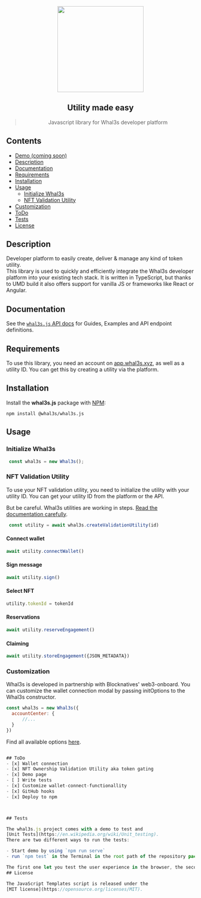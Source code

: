  <div align="center">
 <img align="center" width="230" src="https://whal3s-assets.s3.eu-central-1.amazonaws.com/logos/Whal3s_black.png" />
  <h2>Utility made easy</h2> 
<blockquote>Javascript library for Whal3s developer platform</blockquote>


</div>



## Contents

- [Demo (coming soon)](https://demo.whal3s.xyz)
- [Description](#description)
- [Documentation](#documentation)
- [Requirements](#Requirements)
- [Installation](#Installation)
- [Usage](#usage)
  - [Initialize Whal3s](#Initialize-Whal3s)
  - [NFT Validation Utility](#NFT-Validation-Utility)
- [Customization](#Customization)
- [ToDo](#ToDo)
- [Tests](#tests)
- [License](#license)

## Description

Developer platform to easily create, deliver & manage any kind of token utility.  
This library is used to quickly and efficiently integrate the Whal3s developer platform into your existing tech stack. It is written in TypeScript, but thanks to UMD build it also offers support for vanilla JS or frameworks like React or Angular.

## Documentation
See the [`whal3s.js` API docs](https://docs.whal3s.xyz/reference/whal3s-js-get-started) for Guides, Examples and API endpoint definitions.

## Requirements
To use this library, you need an account on [app.whal3s.xyz](https://app.whal3s.xyz), as well as a utility ID.
You can get this by creating a utility via the platform.

## Installation
Install the **whal3s.js** package with [NPM](https://www.npmjs.org/):

    npm install @whal3s/whal3s.js

## Usage


### Initialize Whal3s
```javascript
 const whal3s = new Whal3s();
```
### NFT Validation Utility
To use your NFT validation utility, you need to initialize the utility with your utility ID. 
You can get your utility ID from the platform or the API.

But be careful. Whal3s utilities are working in steps. [Read the documentation carefully](https://docs.whal3s.xyz/reference/steps).

  
```javascript
 const utility = await whal3s.createValidationUtility(id)
```

#### Connect wallet
```javascript
await utility.connectWallet()
```
#### Sign message
```javascript
await utility.sign()
```
#### Select NFT
```javascript
utility.tokenId = tokenId
```
#### Reservations
```javascript
await utility.reserveEngagement()
```

#### Claiming
```javascript
await utility.storeEngagement({JSON_METADATA})
```



### Customization

Whal3s is developed in partnership with Blocknatives' web3-onboard.
You can customize the wallet connection modal by passing initOptions to the Whal3s constructor.

```javascript
const whal3s = new Whal3s({
  accountCenter: {
      //...
  }
})
```

Find all available options [here](https://onboard.blocknative.com/docs/modules/core#initialization).


```javascript

## ToDo
- [x] Wallet connection
- [x] NFT Ownership Validation Utility aka token gating
- [x] Demo page
- [ ] Write tests
- [x] Customize wallet-connect-functionallity
- [x] GitHub hooks
- [x] Deploy to npm



## Tests

The whal3s.js project comes with a demo to test and
[Unit Tests](https://en.wikipedia.org/wiki/Unit_testing).    
There are two different ways to run the tests:

- Start demo by using `npm run serve`
- run `npm test` in the Terminal in the root path of the repository package.

The first one let you test the user experience in the browser, the second one tests unit tests.
## License

The JavaScript Templates script is released under the  
[MIT license](https://opensource.org/licenses/MIT).
